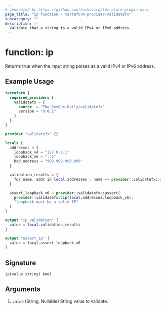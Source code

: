 ```yaml
---
# generated by https://github.com/hashicorp/terraform-plugin-docs
page_title: "ip function - terraform-provider-validatefx"
subcategory: ""
description: |-
  Validate that a string is a valid IPv4 or IPv6 address.
---
```


# function: ip

Returns true when the input string parses as a valid IPv4 or IPv6 address.

## Example Usage

```terraform
terraform {
  required_providers {
    validatefx = {
      source  = "The-DevOps-Daily/validatefx"
      version = "0.0.1"
    }
  }
}

provider "validatefx" {}

locals {
  addresses = {
    loopback_v4 = "127.0.0.1"
    loopback_v6 = "::1"
    bad_address = "999.999.999.999"
  }

  validation_results = {
    for name, addr in local.addresses : name => provider::validatefx::ip(addr)
  }

  assert_loopback_v6 = provider::validatefx::assert(
    provider::validatefx::ip(local.addresses.loopback_v6),
    "loopback must be a valid IP"
  )
}

output "ip_validation" {
  value = local.validation_results
}

output "assert_ip" {
  value = local.assert_loopback_v6
}
```

## Signature

<!-- signature generated by tfplugindocs -->
```text
ip(value string) bool
```

## Arguments

<!-- arguments generated by tfplugindocs -->
1. `value` (String, Nullable) String value to validate.

